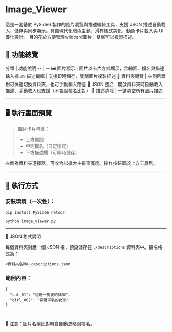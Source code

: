 <html>
<body>
<h1>Image_Viewer</h1>
這是一套基於 PySide6 製作的圖片瀏覽與描述編輯工具，支援 JSON 描述自動載入、儲存與同步顯示。具備現代化暗色主題、滑桿樣式美化、動態卡片載入與 UI 優化設計。
目的在於方便管理wildcard圖片，雙擊可以複製描述。
<h2>🧰 功能總覽</h2>
分類 | 功能說明
-- | --
🖼️ 圖片顯示 | 圖片以卡片方式顯示，含縮圖、檔名與描述輸入欄
✍️ 描述編輯 | 支援即時儲存、雙擊圖片複製描述
📁 資料夾導覽 | 左側目錄樹可快速切換資料夾，也可手動輸入路徑
📂 JSON 整合 | 開啟資料夾時自動載入描述、手動載入也支援（不含副檔名比對）
🧹 描述清除 | 一鍵清空所有圖片描述


<hr>
<h2>🖥️ 執行畫面預覽</h2>
<blockquote>
<p>圖片卡片包含：</p>
<ul>
<li>上方縮圖</li>
<li>中間檔名（自定樣式）</li>
<li>下方描述欄（可即時儲存）</li>
</ul>
</blockquote>
<p>左側為資料夾選擇器，可收合以擴大主視窗寬度。操作按鈕置於上方工具列。</p>
<hr>
<h2>🚀 執行方式</h2>
<h3>安裝環境（一次性）：</h3>
<pre><code class="language-bash">pip install PySide6 natsor
</code></pre>
<pre><code class="language-bash">python image_viewer.py
</code></pre>
<hr>
<p>📁 JSON 格式說明</p>
<p>每個資料夾對應一個 JSON 檔，預設儲存在 <code>./descriptions</code> 資料夾中。檔名格式為：</p>
<pre><code class="language-jsx">&lt;資料夾名稱&gt;_descriptions.json
</code></pre>
<h3>範例內容：</h3>
<pre><code class="language-json">{
  &quot;cat_01&quot;: &quot;這是一隻愛的貓咪&quot;,
  &quot;girl_002&quot;: &quot;穿著洋裝的女孩&quot;
}

</code></pre>
<p>🔹 注意：圖片名稱比對時會自動忽略副檔名。</p>
<!-- notionvc: 98ea7c55-2e5c-43b2-9218-198704e34c43 --><!--EndFragment-->
</body>
</html>
